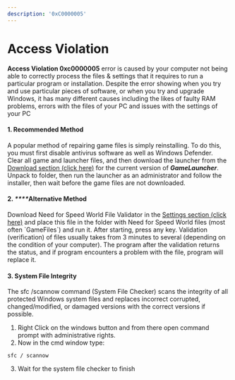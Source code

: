 ```yaml
---
description: '0xC0000005'
---
```


# Access Violation

**Access Violation 0xc0000005** error is caused by your computer not being able to correctly process the files & settings that it requires to run a particular program or installation. Despite the error showing when you try and use particular pieces of software, or when you try and upgrade Windows, it has many different causes including the likes of faulty RAM problems, errors with the files of your PC and issues with the settings of your PC

#### **1. Recommended Method**

A popular method of repairing game files is simply reinstalling. To do this, you must first disable antivirus software as well as Windows Defender. Clear all game and launcher files, and then download the launcher from the [Download section \(click here\)](../../installation/official-launcher/) for the current version of _**GameLauncher**_. Unpack to folder, then run the launcher as an administrator and follow the installer, then wait before the game files are not downloaded.

#### **2.** _****_**Alternative Method**

Download Need for Speed World File Validator in the [Settings section \(click here\)](https://docs.sbrw.davidcarbon.download/launcher/settings/official/misc#disable-process-that-validate-files) and place this file in the folder with Need for Speed World files \(most often \`GameFiles\`\) and run it. After starting, press any key. Validation \(verification\) of files usually takes from 3 minutes to several \(depending on the condition of your computer\). The program after the validation returns the status, and if program encounters a problem with the file, program will replace it.

#### **3. System File Integrity**

The sfc /scannow command \(System File Checker\) scans the integrity of all protected Windows system files and replaces incorrect corrupted, changed/modified, or damaged versions with the correct versions if possible.  
 1. Right Click on the windows button and from there open command prompt with administrative rights.  
 2. Now in the cmd window type:

```text
sfc / scannow
```

3. Wait for the system file checker to finish

